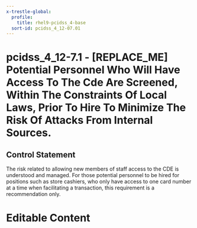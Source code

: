 ```yaml
---
x-trestle-global:
  profile:
    title: rhel9-pcidss_4-base
  sort-id: pcidss_4_12-07.01
---
```


# pcidss_4_12-7.1 - \[REPLACE_ME\] Potential Personnel Who Will Have Access To The Cde Are Screened, Within The Constraints Of Local Laws, Prior To Hire To Minimize The Risk Of Attacks From Internal Sources.

## Control Statement

The risk related to allowing new members of staff access to the CDE is understood and
managed. For those potential personnel to be hired for positions such as store cashiers,
who only have access to one card number at a time when facilitating a transaction, this
requirement is a recommendation only.

# Editable Content

<!-- Make additions and edits below -->
<!-- The above represents the contents of the control as received by the profile, prior to additions. -->
<!-- If the profile makes additions to the control, they will appear below. -->
<!-- The above markdown may not be edited but you may edit the content below, and/or introduce new additions to be made by the profile. -->
<!-- If there is a yaml header at the top, parameter values may be edited. Use --set-parameters to incorporate the changes during assembly. -->
<!-- The content here will then replace what is in the profile for this control, after running profile-assemble. -->
<!-- The current profile has no added parts for this control, but you may add new ones here. -->
<!-- Each addition must have a heading either of the form ## Control my_addition_name -->
<!-- or ## Part a. (where the a. refers to one of the control statement labels.) -->
<!-- "## Control" parts are new parts added after the statement part. -->
<!-- "## Part" parts are new parts added into the top-level statement part with that label. -->
<!-- Subparts may be added with nested hash levels of the form ### My Subpart Name -->
<!-- underneath the parent ## Control or ## Part being added -->
<!-- See https://oscal-compass.github.io/compliance-trestle/tutorials/ssp_profile_catalog_authoring/ssp_profile_catalog_authoring for guidance. -->
